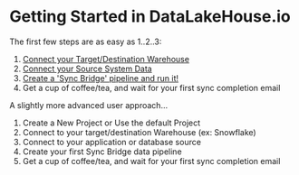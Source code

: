 # Getting Started in DataLakeHouse.io

The first few steps are as easy as 1..2..3:
1. [Connect your Target/Destination Warehouse](first-steps/connect-your-target.md) 
1. [Connect your Source System Data](first-steps/connect-your-source.md)
1. [Create a 'Sync Bridge' pipeline and run it!](first-steps/create-a-sync-bridge.md)
5. Get a cup of coffee/tea, and wait for your first sync completion email

A slightly more advanced user approach...

1. Create a New Project or Use the default Project
2. Connect to your target/destination Warehouse (ex: Snowflake)
3. Connect to your application or database source
4. Create your first Sync Bridge data pipeline
5. Get a cup of coffee/tea, and wait for your first sync completion email
